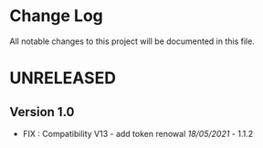 # Change Log
All notable changes to this project will be documented in this file.


# UNRELEASED

## Version 1.0

- FIX : Compatibility V13 - add token renowal *18/05/2021* - 1.1.2
